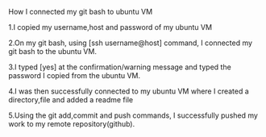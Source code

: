 How I connected my git bash to ubuntu VM
 
1.I copied my username,host and password of my ubuntu VM

2.On my git bash, using [ssh username@host] command, I connected my git bash to the ubuntu VM.

3.I typed [yes] at the confirmation/warning message and typed the password I copied from the ubuntu VM.

4.I was then successfully  connected to my ubuntu VM where I created a directory,file and added a readme file

5.Using the git add,commit and push commands, I successfully pushed my work to my remote repository(github).
